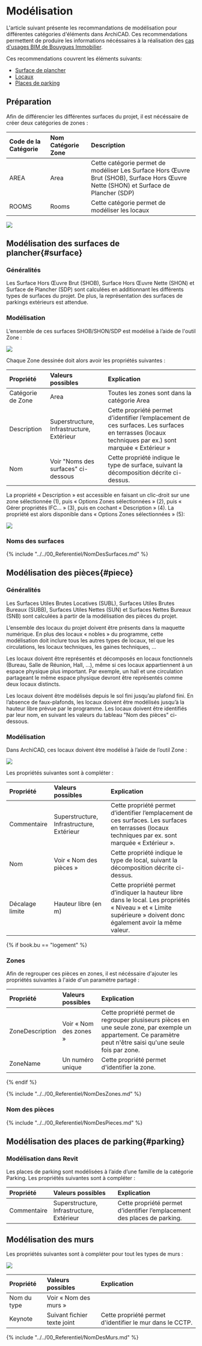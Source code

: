 # Modélisation

L'article suivant présente les recommandations de modélisation pour différentes catégories d'éléments dans ArchiCAD. Ces recommendations permettent de produire les informations nécéssaires à la réalisation des [cas d'usages BIM de Bouygues Immobilier](/01_CasUsages/README.md).

Ces recommendations couvrent les éléments suivants:
* [Surface de plancher](#surface)
* [Locaux](#piece)
* [Places de parking](#parking)

## Préparation

Afin de différencier les différentes surfaces du projet, il est nécéssaire de créer deux catégories de zones :

| Code de la Catégorie | Nom Catégorie Zone | Description |
| :--- | :--- | :--- |
| AREA | Area | Cette catégorie permet de modéliser Les Surface Hors Œuvre Brut \(SHOB\), Surface Hors Œuvre Nette \(SHON\) et Surface de Plancher \(SDP\) |
| ROOMS | Rooms | Cette catégorie permet de modéliser les locaux |

![](/02_Modelisation/02_architecte/images/CréationDesCatégoriesDeZones.png)

## Modélisation des surfaces de plancher{#surface}

### Généralités

Les Surface Hors Œuvre Brut \(SHOB\), Surface Hors Œuvre Nette \(SHON\) et Surface de Plancher \(SDP\) sont calculées en additionnant les différents types de surfaces du projet. De plus, la représentation des surfaces de parkings extérieurs est attendue.

### Modélisation

L’ensemble de ces surfaces SHOB/SHON/SDP est modélisé à l’aide de l'outil Zone :

![](/02_Modelisation/02_architecte/images/Zones.PNG)

Chaque Zone dessinée doit alors avoir les propriétés suivantes :

| Propriété | Valeurs possibles | Explication |
| :--- | :--- | :--- |
| Catégorie de Zone | Area | Toutes les zones sont dans la catégorie Area |
| Description | Superstructure, Infrastructure, Extérieur | Cette propriété permet d’identifier l’emplacement de ces surfaces. Les surfaces en terrasses \(locaux techniques par ex.\) sont marquée « Extérieur » |
| Nom | Voir "Noms des surfaces" ci-dessous | Cette propriété indique le type de surface, suivant la décomposition décrite ci-dessus. |

La propriété « Description » est accessible en faisant un clic-droit sur une zone sélectionnée (1), puis « Options Zones sélectionnées » (2), puis « Gérer propriétés IFC... » (3), puis en cochant « Description » (4). La propriété est alors disponible dans « Options Zones sélectionnées » (5):

![](/02_Modelisation/02_architecte/images/Description.png)

### Noms des surfaces

{% include "../../00_Referentiel/NomDesSurfaces.md"  %}


## Modélisation des pièces{#piece}

### Généralités

Les Surfaces Utiles Brutes Locatives \(SUBL\), Surfaces Utiles Brutes Bureaux \(SUBB\), Surfaces Utiles Nettes \(SUN\) et Surfaces Nettes Bureaux \(SNB\) sont calculées à partir de la modélisation des pièces du projet.

L’ensemble des locaux du projet doivent être présents dans la maquette numérique. En plus des locaux « nobles » du programme, cette modélisation doit inclure tous les autres types de locaux, tel que les circulations, les locaux techniques, les gaines techniques, …

Les locaux doivent être représentés et décomposés en locaux fonctionnels \(Bureau, Salle de Réunion, Hall, …\), même si ces locaux appartiennent à un espace physique plus important. Par exemple, un hall et une circulation partageant le même espace physique devront être représentés comme deux locaux distincts.

Les locaux doivent être modélisés depuis le sol fini jusqu’au plafond fini. En l’absence de faux-plafonds, les locaux doivent être modélisés jusqu’à la hauteur libre prévue par le programme. Les locaux doivent être identifiés par leur nom, en suivant les valeurs du tableau "Nom des pièces" ci-dessous.

### Modélisation

Dans ArchiCAD, ces locaux doivent être modélisé à l’aide de l’outil Zone :

![](/02_Modelisation/02_architecte/images/SURFACE_02.PNG)

Les propriétés suivantes sont à compléter :

| Propriété | Valeurs possibles | Explication |
| :--- | :--- | :--- |
| Commentaire | Superstructure, Infrastructure, Extérieur | Cette propriété permet d’identifier l’emplacement de ces surfaces. Les surfaces en terrasses \(locaux techniques par ex. sont marquée « Extérieur ». |
| Nom | Voir « Nom des pièces » | Cette propriété indique le type de local, suivant la décomposition décrite ci-dessus. |
| Décalage limite | Hauteur libre \(en m\) | Cette propriété permet d’indiquer la hauteur libre dans le local. Les propriétés « Niveau » et « Limite supérieure » doivent donc également avoir la même valeur. |

{% if book.bu == "logement" %}
### Zones

Afin de regrouper ces pièces en zones, il est nécéssaire d'ajouter les propriétés suivantes à l'aide d'un paramètre partagé :

| Propriété | Valeurs possibles | Explication |
| :--- | :--- | :--- |
| ZoneDescription | Voir « Nom des zones » | Cette propriété permet de regrouper plusiseurs pièces en une seule zone, par exemple un appartement. Ce paramètre peut n'être saisi qu'une seule fois par zone. |
| ZoneName | Un numéro unique | Cette propriété permet d'identifier la zone.|

{% endif %}

{% include "../../00_Referentiel/NomDesZones.md"  %}

### Nom des pièces

{% include "../../00_Referentiel/NomDesPieces.md" %}

## Modélisation des places de parking{#parking}

### Modélisation dans Revit

Les places de parking sont modélisées à l’aide d’une famille de la catégorie Parking. Les propriétés suivantes sont à compléter :

| Propriété | Valeurs possibles | Explication |
| :--- | :--- | :--- |
| Commentaire | Superstructure, Infrastructure, Extérieur | Cette propriété permet d’identifier l’emplacement des places de parking. |

## Modélisation des murs

Les propriétés suivantes sont à compléter pour tout les types de murs :

![](/02_Modelisation/02_architecte/images/TypeDeMur.png)

| Propriété | Valeurs possibles | Explication |
| :--- | :--- | :--- |
| Nom du type | Voir « Nom des murs »  |  |
| Keynote | Suivant fichier texte joint | Cette propriété permet d'identifier le mur dans le CCTP. |

{% include "../../00_Referentiel/NomDesMurs.md" %}